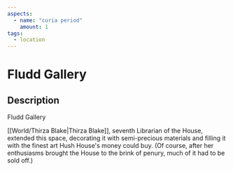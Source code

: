 ```yaml
---
aspects: 
  - name: "curia period"
    amount: 1
tags:
  - location
---
```


# Fludd Gallery

## Description
Fludd Gallery

[[World/Thirza Blake|Thirza Blake]], seventh Librarian of the House, extended this space, decorating it with semi-precious materials and filling it with the finest art Hush House's money could buy. (Of course, after her enthusiasms brought the House to the brink of penury, much of it had to be sold off.)
